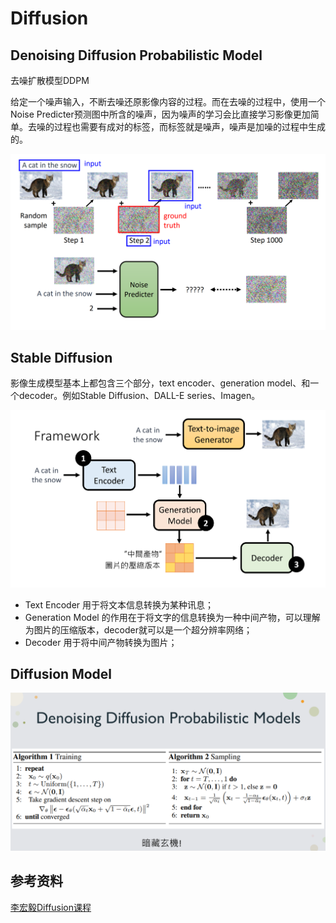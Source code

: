 # Diffusion

## Denoising Diffusion Probabilistic Model

去噪扩散模型DDPM

给定一个噪声输入，不断去噪还原影像内容的过程。而在去噪的过程中，使用一个Noise Predicter预测图中所含的噪声，因为噪声的学习会比直接学习影像更加简单。去噪的过程也需要有成对的标签，而标签就是噪声，噪声是加噪的过程中生成的。

![diffusion process](./figures/Snipaste_2024-02-03_16-42-20.png)

## Stable Diffusion

影像生成模型基本上都包含三个部分，text encoder、generation model、和一个decoder。例如Stable Diffusion、DALL-E series、Imagen。

![Framwork](./figures/Snipaste_2024-02-03_17-39-19.png)

* Text Encoder 用于将文本信息转换为某种讯息；
* Generation Model 的作用在于将文字的信息转换为一种中间产物，可以理解为图片的压缩版本，decoder就可以是一个超分辨率网络；
* Decoder 用于将中间产物转换为图片；

## Diffusion Model

![DDPM](./figures/Snipaste_2024-02-04_14-52-27.png)

## 参考资料

[李宏毅Diffusion课程](https://www.youtube.com/watch?v=azBugJzmz-o&ab_channel=Hung-yiLee)
